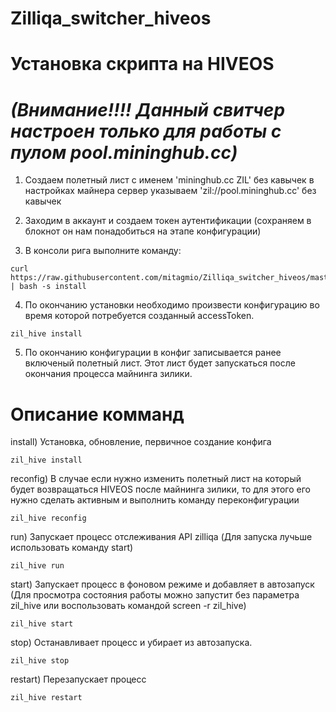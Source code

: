 # Zilliqa_switcher_hiveos
# Установка скрипта на HIVEOS
# *(Внимание!!!! Данный свитчер настроен только для работы с пулом pool.mininghub.cc)*
1) Создаем полетный лист с именем 'mininghub.cc ZIL' без кавычек в настройках майнера сервер указываем 'zil://pool.mininghub.cc' без кавычек 

2) Заходим в аккаунт и создаем токен аутентификации (сохраняем в блокнот он нам понадобиться на этапе конфигурации)

3) В консоли рига выполните команду:
```
curl https://raw.githubusercontent.com/mitagmio/Zilliqa_switcher_hiveos/master/pool.mininghub.cc/zil_hive_setup | bash -s install
 ```
4) По окончанию установки необходимо произвести конфигурацию во время которой потребуется созданный accessToken.
```
zil_hive install
 ```
5) По окончанию конфигурации в конфиг записывается ранее включеный полетный лист. Этот лист будет запускаться после окончания процесса майнинга зилики.

# Описание комманд
install) Установка, обновление, первичное создание конфига
```
zil_hive install
 ```
reconfig) В случае если нужно изменить полетный лист на который будет возвращаться HIVEOS после майнинга зилики, то для этого его нужно сделать активным и выполнить команду переконфигурации
```
zil_hive reconfig
 ```
 run) Запускает процесс отслеживания API zilliqa (Для запуска лучьше использовать команду start)
```
zil_hive run
 ```
 start) Запускает процесс в фоновом режиме и добавляет в автозапуск (Для просмотра состояния работы можно запустит без параметра zil_hive или воспользовать командой screen -r zil_hive)
```
zil_hive start
 ``` 
 stop) Останавливает процесс и убирает из автозапуска.
 ```
zil_hive stop
 ```
 restart) Перезапускает процесс
 ```
zil_hive restart
 ``` 
